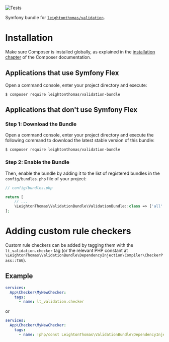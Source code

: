 ![Tests](https://github.com/leightonthomas/validation-bundle/workflows/Tests/badge.svg?branch=master)

Symfony bundle for [`leightonthomas/validation`](https://github.com/leightonthomas/validation).

# Installation

Make sure Composer is installed globally, as explained in the
[installation chapter](https://getcomposer.org/doc/00-intro.md)
of the Composer documentation.

## Applications that use Symfony Flex

Open a command console, enter your project directory and execute:

```console
$ composer require leightonthomas/validation-bundle
```

## Applications that don't use Symfony Flex

### Step 1: Download the Bundle

Open a command console, enter your project directory and execute the
following command to download the latest stable version of this bundle:

```console
$ composer require leightonthomas/validation-bundle
```

### Step 2: Enable the Bundle

Then, enable the bundle by adding it to the list of registered bundles
in the `config/bundles.php` file of your project:

```php
// config/bundles.php

return [
    // ...
    \LeightonThomas\ValidationBundle\ValidationBundle::class => ['all' => true],
];
```

# Adding custom rule checkers
Custom rule checkers can be added by tagging them with the `lt_validation.checker` tag (or the relevant PHP constant at `\LeightonThomas\ValidationBundle\DependencyInjection\Compiler\CheckerPass::TAG`).

## Example
```yaml
services:
  App\Checker\MyNewChecker:
    tags:
      - name: lt_validation.checker
```

or

```yaml
services:
  App\Checker\MyNewChecker:
    tags:
      - name: !php/const LeightonThomas\ValidationBundle\DependencyInjection\Compiler\CheckerPass::TAG
```
